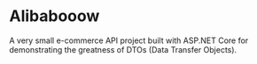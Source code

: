 # Alibabooow
A very small e-commerce API project built with ASP.NET Core for demonstrating the greatness of DTOs (Data Transfer Objects).
